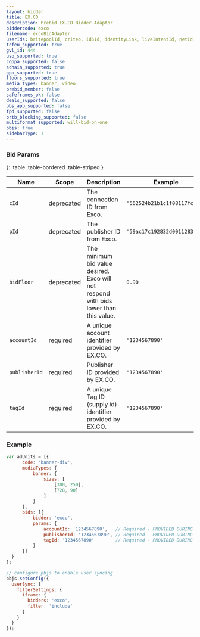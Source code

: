 ```yaml
---
layout: bidder
title: EX.CO
description: Prebid EX.CO Bidder Adaptor
biddercode: exco
filename: excoBidAdapter
userIds: britepoolId, criteo, id5Id, identityLink, liveIntentId, netId, parrableId, pubCommonId, unifiedId
tcfeu_supported: true
gvl_id: 444
usp_supported: true
coppa_supported: false
schain_supported: true
gpp_supported: true
floors_supported: true
media_types: banner, video
prebid_member: false
safeframes_ok: false
deals_supported: false
pbs_app_supported: false
fpd_supported: false
ortb_blocking_supported: false
multiformat_supported: will-bid-on-one
pbjs: true
sidebarType: 1
---
```


### Bid Params

{: .table .table-bordered .table-striped }

| Name          | Scope      | Description                                                                           | Example                      | Type     |
|---------------|------------|---------------------------------------------------------------------------------------|------------------------------|----------|
| `cId`         | deprecated | The connection ID from Exco.                                                          | `'562524b21b1c1f08117fc7f9'` | `string` |
| `pId`         | deprecated | The publisher ID from Exco.                                                           | `'59ac17c192832d0011283fe3'` | `string` |
| `bidFloor`    | deprecated | The minimum bid value desired. Exco will not respond with bids lower than this value. | `0.90`                       | `float`  |
| `accountId`   | required   | A unique account identifier provided by EX.CO.                                        | `'1234567890'`               | `string` |
| `publisherId` | required   | Publisher ID provided by EX.CO.                                                       | `'1234567890'`               | `string` |
| `tagId`       | required   | A unique Tag ID (supply id) identifier provided by EX.CO.                             | `'1234567890'`               | `string` |

### Example

  ```javascript
var adUnits = [{
        code: 'banner-div',
        mediaTypes: {
            banner: {
                sizes: [
                    [300, 250],
                    [728, 90]
                ]
            }
        },
        bids: [{
            bidder: 'exco',
            params: {
                accountId: '1234567890',   // Required - PROVIDED DURING SETUP...
                publisherId: '1234567890', // Required - PROVIDED DURING SETUP...
                tagId: '1234567890'        // Required - PROVIDED DURING SETUP...
            }
        }]
    }
];

// configure pbjs to enable user syncing
pbjs.setConfig({
    userSync: {
      filterSettings: {
        iframe: {
          bidders: 'exco',
          filter: 'include'
        }
      }
    }
});
```
